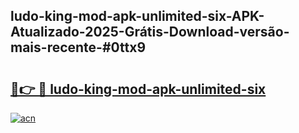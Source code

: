 ## ludo-king-mod-apk-unlimited-six-APK-Atualizado-2025-Grátis-Download-versão-mais-recente-#0ttx9

# <h2><a href="https://ainizakaria.my?title=ludo-king-mod-apk-unlimited-six&ref=20M">🔗👉 🔴 ludo-king-mod-apk-unlimited-six</a></h2>

[![acn](https://github.com/user-attachments/assets/0f9c940e-d8b0-45ae-aac7-cd30a18b3e1c)](https://ainizakaria.my?title=ludo-king-mod-apk-unlimited-six&ref=20M)

